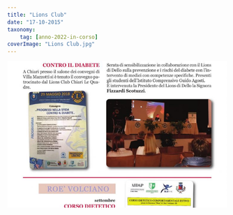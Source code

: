 ```yaml
---
title: "Lions Club"
date: "17-10-2015"
taxonomy: 
    tag: [anno-2022-in-corso]
coverImage: "Lions Club.jpg"
---
```


![Lions Club](images/Lions%20Club.jpg)
